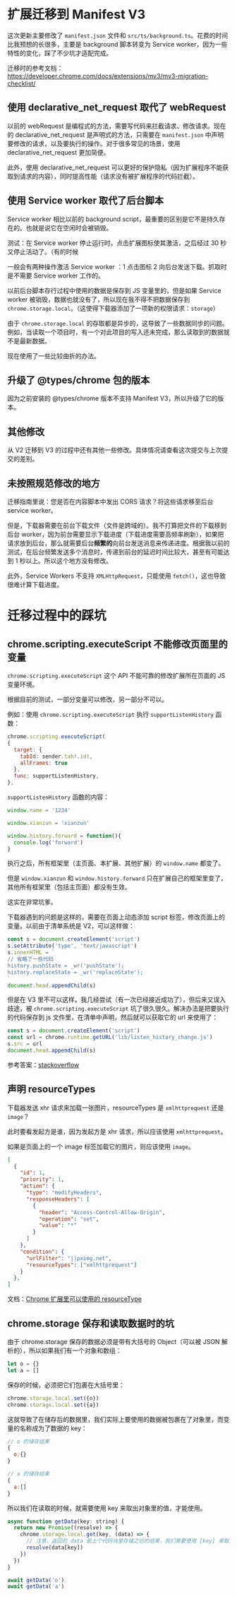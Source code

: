 # 扩展迁移到 Manifest V3

这次更新主要修改了 `manifest.json` 文件和 `src/ts/background.ts`。花费的时间比我预想的长很多，主要是 background 脚本转变为 Service worker，因为一些特性的变化，踩了不少坑才适配完成。

迁移时的参考文档： https://developer.chrome.com/docs/extensions/mv3/mv3-migration-checklist/

## 使用 declarative_net_request 取代了 webRequest

以前的 webRequest 是编程式的方法，需要写代码来拦截请求、修改请求。现在的 declarative_net_request 是声明式的方法，只需要在 `manifest.json` 中声明要修改的请求，以及要执行的操作。对于很多常见的场景，使用 declarative_net_request 更加简便。

此外，使用 declarative_net_request 可以更好的保护隐私（因为扩展程序不能获取到请求的内容），同时提高性能（请求没有被扩展程序的代码拦截）。

## 使用 Service worker 取代了后台脚本

Service worker 相比以前的 background script，最重要的区别是它不是持久存在的。也就是说它在空闲时会被销毁。

测试：在 Service worker 停止运行时，点击扩展图标使其激活，之后经过 30 秒又停止活动了。（有的时候

一般会有两种操作激活 Service worker ：1 点击图标 2 向后台发送下载。抓取时是不需要 Service worker 工作的。

以前后台脚本存行过程中使用的数据是保存到 JS 变量里的，但是如果 Service worker 被销毁，数据也就没有了，所以现在我不得不把数据保存到 `chrome.storage.local`。（这使得下载器添加了一项新的权限请求：`storage`）

由于 `chrome.storage.local` 的存取都是异步的，这导致了一些数据同步的问题。例如，当读取一个项目时，有一个对此项目的写入还未完成，那么读取到的数据就不是最新数据。

现在使用了一些比较曲折的办法。

## 升级了 @types/chrome 包的版本

因为之前安装的 @types/chrome 版本不支持 Manifest V3，所以升级了它的版本。

## 其他修改

从 V2 迁移到 V3 的过程中还有其他一些修改。具体情况请查看这次提交与上次提交的差别。

## 未按照规范修改的地方

迁移指南里说：您是否在内容脚本中发出 CORS 请求？将这些请求移至后台 service worker。

但是，下载器需要在前台下载文件（文件是跨域的）。我不打算把文件的下载移到后台 worker，因为前台需要显示下载进度（下载进度需要高频率刷新），如果把请求放到后台，那么就需要后台**频繁的**向前台发送消息来传递进度。根据我以前的测试，在后台频繁发送多个消息时，传递到前台的延迟时间比较大，甚至有可能达到 1 秒以上。所以这个地方没有修改。

此外，Service Workers 不支持 `XMLHttpRequest`，只能使用 `fetch()`，这也导致很难计算下载进度。

# 迁移过程中的踩坑

## chrome.scripting.executeScript 不能修改页面里的变量 

`chrome.scripting.executeScript` 这个 API 不能可靠的修改扩展所在页面的 JS 变量环境。

根据目前的测试，一部分变量可以修改，另一部分不可以。

例如：使用 `chrome.scripting.executeScript` 执行 `supportListenHistory` 函数：

```js
chrome.scripting.executeScript(
{
  target: {
    tabId: sender.tab!.id!,
    allFrames: true
  },
  func: supportListenHistory,
},
```

`supportListenHistory` 函数的内容：

```js
window.name = '1234'

window.xianzun = 'xianzun'

window.history.forward = function(){
  console.log('forward')
}
```

执行之后，所有框架里（主页面、本扩展、其他扩展）的 `window.name` 都变了。

但是 `window.xianzun` 和 `window.history.forward` 只在扩展自己的框架里变了，其他所有框架里（包括主页面）都没有生效。

这实在非常坑爹。

下载器遇到的问题是这样的，需要在页面上动态添加 script 标签，修改页面上的变量。以前由于清单系统是 V2，可以这样做：

```js
const s = document.createElement('script')
s.setAttribute('type', 'text/javascript')
s.innerHTML = `
// 省略了一些代码
history.pushState = _wr('pushState');
history.replaceState = _wr('replaceState');
`
document.head.appendChild(s)
```

但是在 V3 里不可以这样。我几经尝试（有一次已经接近成功了），但后来又误入歧途，被 `chrome.scripting.executeScript` 坑了很久很久。解决办法是把要执行的代码保存到 js 文件里，在清单中声明，然后就可以获取它的 url 来使用了：

```js
const s = document.createElement('script')
const url = chrome.runtime.getURL('lib/listen_history_change.js')
s.src = url
document.head.appendChild(s)
```

参考答案：[stackoverflow](https://stackoverflow.com/questions/9515704/use-a-content-script-to-access-the-page-context-variables-and-functions)

## 声明 resourceTypes

下载器发送 xhr 请求来加载一张图片，resourceTypes 是 `xmlhttprequest` 还是 `image`？

此时要看发起方是谁，因为发起方是 xhr 请求，所以应该使用 `xmlhttprequest`。

如果是页面上的一个 image 标签加载它的图片，则应该使用 `image`。

```json
[
  {
    "id": 1,
    "priority": 1,
    "action": {
      "type": "modifyHeaders",
      "responseHeaders": [
        {
          "header": "Access-Control-Allow-Origin",
          "operation": "set",
          "value": "*"
        }
      ]
    },
    "condition": {
      "urlFilter": "||pximg.net",
      "resourceTypes": ["xmlhttprequest"]
    }
  },
]
```

文档：[Chrome 扩展里可以使用的 resourceType](https://developer.chrome.com/docs/extensions/reference/declarativeNetRequest/#type-ResourceType)

## chrome.storage 保存和读取数据时的坑

由于 chrome.storage 保存的数据必须是带有大括号的 Object（可以被 JSON 解析的），所以如果我们有一个对象和数组：

```js
let o = {}
let a = []
```

保存的时候，必须把它们包裹在大括号里：

```js
chrome.storage.local.set({o})
chrome.storage.local.set({a})
```

这就导致了在储存后的数据里，我们实际上要使用的数据被包裹在了对象里，而变量的名称成为了数据的 key：

```js
// o 的储存结果
{
  o:{}
}

// a 的储存结果
{
  a:[]
}
```

所以我们在读取的时候，就需要使用 key 来取出对象里的值，才能使用。

```js
async function getData(key: string) {
  return new Promise((resolve) => {
    chrome.storage.local.get(key, (data) => {
      // 注意，返回的 data 是上个代码块里存储之后的结果，我们需要使用 [key] 来取出我们要使用的值
      resolve(data[key])
    })
  })
}

await getData('o')
await getData('a')
```